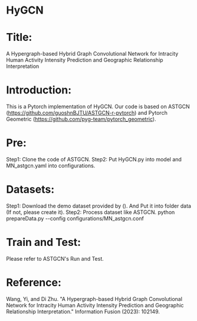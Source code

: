 # HyGCN

# Title:
A Hypergraph-based Hybrid Graph Convolutional Network for Intracity Human Activity Intensity Prediction and Geographic Relationship Interpretation

# Introduction:
This is a Pytorch implementation of HyGCN. Our code is based on ASTGCN (https://github.com/guoshnBJTU/ASTGCN-r-pytorch) and Pytorch Geometric (https://github.com/pyg-team/pytorch_geometric).

# Pre:
Step1: Clone the code of ASTGCN.
Step2: Put HyGCN.py into model and MN_astgcn.yaml into configurations.

# Datasets:
Step1: Download the demo dataset provided by (). And Put it into folder data (If not, please create it).
Step2: Process dataset like ASTGCN. python prepareData.py --config configurations/MN_astgcn.conf

# Train and Test:
Please refer to ASTGCN's Run and Test.

# Reference:
Wang, Yi, and Di Zhu. "A Hypergraph-based Hybrid Graph Convolutional Network for Intracity Human Activity Intensity Prediction and Geographic Relationship Interpretation." Information Fusion (2023): 102149.
